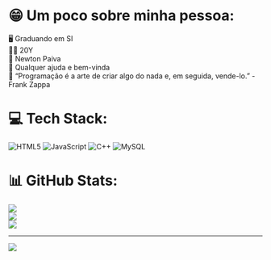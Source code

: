 # 😁 Um poco sobre minha pessoa:
🖥️ Graduando em SI<br>🙋‍♂️ 20Y<br>📘 Newton Paiva<br>🤝 Qualquer ajuda e bem-vinda<br>💬 “Programação é a arte de criar algo do nada e, em seguida, vende-lo.” -Frank Zappa



# 💻 Tech Stack:
![HTML5](https://img.shields.io/badge/html5-%23E34F26.svg?style=for-the-badge&logo=html5&logoColor=white) ![JavaScript](https://img.shields.io/badge/javascript-%23323330.svg?style=for-the-badge&logo=javascript&logoColor=%23F7DF1E) ![C++](https://img.shields.io/badge/c++-%2300599C.svg?style=for-the-badge&logo=c%2B%2B&logoColor=white) ![MySQL](https://img.shields.io/badge/mysql-%2300f.svg?style=for-the-badge&logo=mysql&logoColor=white)
# 📊 GitHub Stats:
![](https://github-readme-stats.vercel.app/api?username=Viniciusalvescr&theme=dark&hide_border=false&include_all_commits=false&count_private=false)<br/>
![](https://github-readme-streak-stats.herokuapp.com/?user=Viniciusalvescr&theme=dark&hide_border=false)<br/>
![](https://github-readme-stats.vercel.app/api/top-langs/?username=Viniciusalvescr&theme=dark&hide_border=false&include_all_commits=false&count_private=false&layout=compact)

---
[![](https://visitcount.itsvg.in/api?id=Viniciusalvescr&icon=5&color=12)](https://visitcount.itsvg.in)

<!-- Proudly created with GPRM ( https://gprm.itsvg.in ) -->
